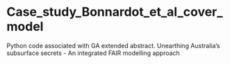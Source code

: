 # Case_study_Bonnardot_et_al_cover_model
Python code associated with GA extended abstract. Unearthing Australia’s subsurface secrets - An integrated FAIR modelling approach
